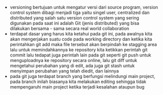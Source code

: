 * versioning bertujuan untuk mengatur versi dari source program, version control system dibagi menjadi tiga yaitu singel user, centralized dan distributed yang salah satu version control system yang sering digunakan pada saat ini adalah Git (jenis distributed) yang bisa dilakukan bersama - sama secara real world collaboration
* terdapat dasar yang harus kita ketahui pada git ini, pada awalnya kita akan mengerjakan suatu code pada working directory dan ketika kita perintahkan git add maka file tersebut akan berpindah ke stagging area lalu untuk memindahkannya ke repository kita ketikkan perintah git commit lalu tedapat juga perintah lain pada git seperti git push untuk menguploadnya ke repository secara online, lalu git diff untuk mengetahui perubahan yang di edit, ada juga git stash untuk menyimpan perubahan yang telah diedit, dan lainnya
* pada git juga terdapat branch yang berfungsi melindungi main project, pada branch inilah biasanya kita melakukan editing sehingga tidak mempengaruhi main project ketika terjadi kesalahan ataupun bug
